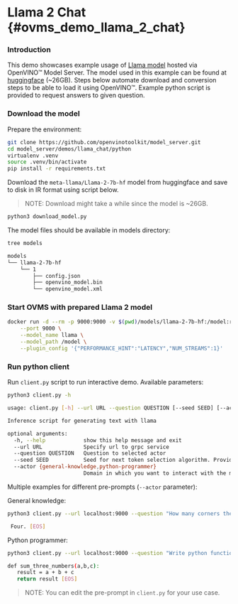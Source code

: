 # Llama 2 Chat  {#ovms_demo_llama_2_chat}

### Introduction
This demo showcases example usage of [Llama model](https://ai.meta.com/llama/) hosted via OpenVINO™ Model Server. The model used in this example can be found at [huggingface](https://huggingface.co/meta-llama/Llama-2-7b-hf) (~26GB). Steps below automate download and conversion steps to be able to load it using OpenVINO™. Example python script is provided to request answers to given question.

### Download the model

Prepare the environment:
```bash
git clone https://github.com/openvinotoolkit/model_server.git
cd model_server/demos/llama_chat/python
virtualenv .venv
source .venv/bin/activate
pip install -r requirements.txt
```

Download the `meta-llama/Llama-2-7b-hf` model from huggingface and save to disk in IR format using script below.  
> NOTE: Download might take a while since the model is ~26GB.
```bash
python3 download_model.py
```
The model files should be available in models directory:
```bash
tree models

models
└── llama-2-7b-hf
    └── 1
        ├── config.json
        ├── openvino_model.bin
        └── openvino_model.xml
```

### Start OVMS with prepared Llama 2 model

```bash
docker run -d --rm -p 9000:9000 -v $(pwd)/models/llama-2-7b-hf:/model:ro openvino/model_server \
    --port 9000 \
    --model_name llama \
    --model_path /model \
    --plugin_config '{"PERFORMANCE_HINT":"LATENCY","NUM_STREAMS":1}'
```

### Run python client

Run `client.py` script to run interactive demo. Available parameters:

```bash
python3 client.py -h

usage: client.py [-h] --url URL --question QUESTION [--seed SEED] [--actor {general-knowledge,python-programmer}]

Inference script for generating text with llama

optional arguments:
  -h, --help            show this help message and exit
  --url URL             Specify url to grpc service
  --question QUESTION   Question to selected actor
  --seed SEED           Seed for next token selection algorithm. Providing different numbers will produce slightly different results.
  --actor {general-knowledge,python-programmer}
                        Domain in which you want to interact with the model. Selects predefined pre-prompt.
```

Multiple examples for different pre-prompts (`--actor` parameter):  

General knowledge:
```bash
python3 client.py --url localhost:9000 --question "How many corners there are in square?" --seed 14140 --actor general-knowledge

 Four. [EOS]
```

Python programmer:
```bash
python3 client.py --url localhost:9000 --question "Write python function to sum 3 numbers." --seed 1332 --actor python-programmer

def sum_three_numbers(a,b,c):
   result = a + b + c
   return result [EOS]
```

>NOTE: You can edit the pre-prompt in `client.py` for your use case.
